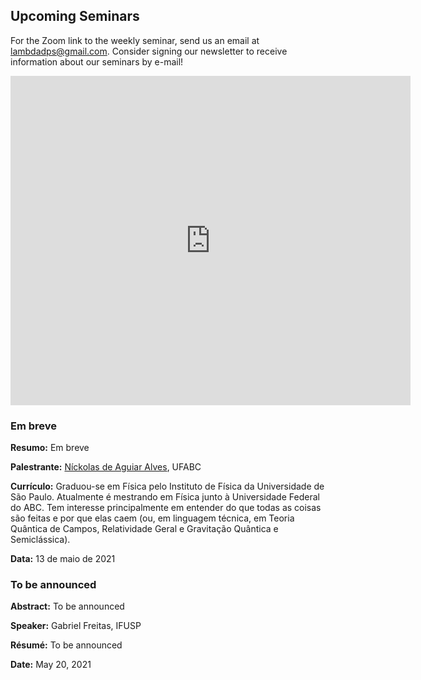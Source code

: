 ## Upcoming Seminars

For the Zoom link to the weekly seminar, send us an email at [lambdadps@gmail.com](mailto:lambdadps@gmail.com). Consider signing our newsletter to receive information about our seminars by e-mail!

<iframe src="https://docs.google.com/forms/d/e/1FAIpQLScu0v8RB5WtfGVGbAk_GbxwkXBS4rWCF7U_g5ZueaQBd_o8gg/viewform?embedded=true" width="640" height="527" frameborder="0" marginheight="0" marginwidth="0">Loading…</iframe>

### Em breve

**Resumo:** Em breve

**Palestrante:** [Níckolas de Aguiar Alves](http://lattes.cnpq.br/4933609438452718), UFABC

**Currículo:** Graduou-se em Física pelo Instituto de Física da Universidade de São Paulo. Atualmente é mestrando em Física junto à Universidade Federal do ABC. Tem interesse principalmente em entender do que todas as coisas são feitas e por que elas caem (ou, em linguagem técnica, em Teoria Quântica de Campos, Relatividade Geral e Gravitação Quântica e Semiclássica).

**Data:** 13 de maio de 2021


### To be announced

**Abstract:** To be announced

**Speaker:** Gabriel Freitas, IFUSP

**Résumé:** To be announced

**Date:** May 20, 2021
